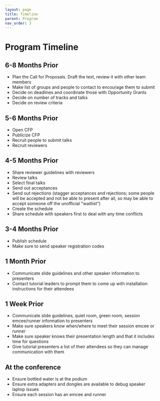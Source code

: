 ```yaml
---
layout: page
title: Timeline
parent: Program
nav_order: 3
---
```


# Program Timeline

## 6-8 Months Prior

- Plan the Call for Proposals. Draft the text, review it with other team members
- Make list of groups and people to contact to encourage them to submit
- Decide on deadlines and coordinate those with Opportunity Grants
- Decide on number of tracks and talks
- Decide on review criteria

## 5-6 Months Prior

- Open CFP
- Publicize CFP
- Recruit people to submit talks
- Recruit reviewers

## 4-5 Months Prior

- Share reviewer guidelines with reviewers
- Review talks
- Select final talks
- Send out acceptances
- Send out rejections (stagger acceptances and rejections; some people will be accepted and not be able to present after all, so may be able to accept someone off the unofficial "waitlist")
- Create the schedule
- Share schedule with speakers first to deal with any time conflicts

## 3-4 Months Prior

- Publish schedule
- Make sure to send speaker registration codes

## 1 Month Prior

- Communicate slide guidelines and other speaker information to presenters
- Contact tutorial leaders to prompt them to come up with installation instructions for their attendees

## 1 Week Prior

- Communicate slide guidelines, quiet room, green room, session emcee/runner information to presenters
- Make sure speakers know when/where to meet their session emcee or runner
- Make sure speaker knows their presentation length and that it includes time for questions
- Give tutorial presenters a list of their attendees so they can manage communication with them

## At the conference

- Ensure bottled water is at the podium
- Ensure extra adapters and dongles are available to debug speaker laptop issues
- Ensure each session has an emcee and runner
